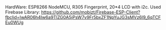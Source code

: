 HardWare: ESP8266 NodeMCU,
          R305 Fingerprint,
          20*4 LCD with i2c.
Used Firebase Library: https://github.com/mobizt/Firebase-ESP-Client?fbclid=IwAR06h4Iw6a9TlZG0A5jPsW7v9Fr5bxZF1NpYuJG3sMVz6l9_6qTCFEu0WUg

